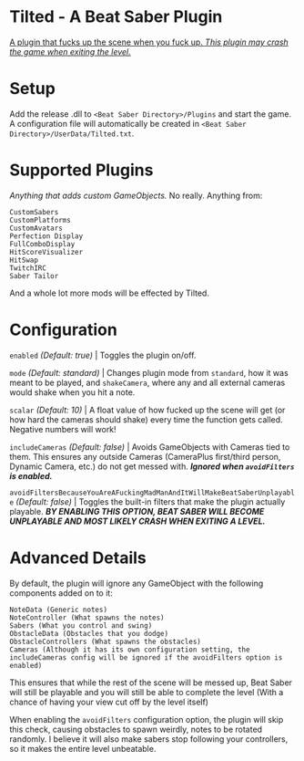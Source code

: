 # Tilted - A Beat Saber Plugin
[A plugin that fucks up the scene when you fuck up. *This plugin may crash the game when exiting the level.*](https://imgur.com/CFesqPf)

# Setup
Add the release .dll to `<Beat Saber Directory>/Plugins` and start the game. A configuration file will automatically be created in `<Beat Saber Directory>/UserData/Tilted.txt`.

# Supported Plugins
*Anything that adds custom GameObjects.* No really. Anything from:

```
CustomSabers
CustomPlatforms
CustomAvatars
Perfection Display
FullComboDisplay
HitScoreVisualizer
HitSwap
TwitchIRC
Saber Tailor
```

And a whole lot more mods will be effected by Tilted.

# Configuration
`enabled` *(Default: true)* | Toggles the plugin on/off.

`mode` *(Default: standard)* | Changes plugin mode from `standard`, how it was meant to be played, and `shakeCamera`, where any and all external cameras would shake when you hit a note.

`scalar` *(Default: 10)* |  A float value of how fucked up the scene will get (or how hard the cameras should shake) every time the function gets called. Negative numbers will work!

`includeCameras` *(Default: false)* | Avoids GameObjects with Cameras tied to them. This ensures any outside Cameras (CameraPlus first/third person, Dynamic Camera, etc.) do not get messed with. ***Ignored when `avoidFilters` is enabled.***

`avoidFiltersBecauseYouAreAFuckingMadManAndItWillMakeBeatSaberUnplayable` *(Default: false)* | Toggles the built-in filters that make the plugin actually playable. ***BY ENABLING THIS OPTION, BEAT SABER WILL BECOME UNPLAYABLE AND MOST LIKELY CRASH WHEN EXITING A LEVEL.***

# Advanced Details
By default, the plugin will ignore any GameObject with the following components added on to it:

```
NoteData (Generic notes)
NoteController (What spawns the notes)
Sabers (What you control and swing)
ObstacleData (Obstacles that you dodge)
ObstacleControllers (What spawns the obstacles)
Cameras (Although it has its own configuration setting, the includeCameras config will be ignored if the avoidFilters option is enabled)
```

This ensures that while the rest of the scene will be messed up, Beat Saber will still be playable and you will still be able to complete the level (With a chance of having your view cut off by the level itself)

When enabling the `avoidFilters` configuration option, the plugin will skip this check, causing obstacles to spawn weirdly, notes to be rotated randomly. I believe it will also make sabers stop following your controllers, so it makes the entire level unbeatable.
